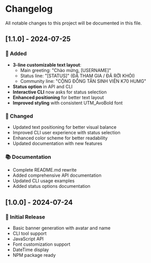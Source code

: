 # Changelog

All notable changes to this project will be documented in this file.

## [1.1.0] - 2024-07-25

### 🎉 Added
- **3-line customizable text layout**:
  - Main greeting: "Chào mừng, [USERNAME]"
  - Status line: "[STATUS]" (ĐÃ THAM GIA / ĐÃ RỜI KHỎI)
  - Community line: "CỘNG ĐỒNG TÂN SINH VIÊN K70 HUMG"
- **Status option** in API and CLI
- **Interactive CLI** now asks for status selection
- **Enhanced positioning** for better text layout
- **Improved styling** with consistent UTM_AvoBold font

### 🔧 Changed
- Updated text positioning for better visual balance
- Improved CLI user experience with status selection
- Enhanced color scheme for better readability
- Updated documentation with new features

### 📚 Documentation
- Complete README.md rewrite
- Added comprehensive API documentation
- Updated CLI usage examples
- Added status options documentation

## [1.0.0] - 2024-07-24

### 🎉 Initial Release
- Basic banner generation with avatar and name
- CLI tool support
- JavaScript API
- Font customization support
- DateTime display
- NPM package ready 